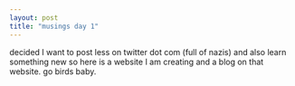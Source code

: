 ```yaml
---
layout: post
title: "musings day 1"
---
```


decided I want to post less on twitter dot com (full of nazis) and also learn something new so here is a website I am creating and a blog on that website. go birds baby. 